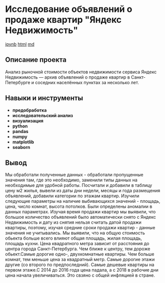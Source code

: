 # Исследование объявлений о продаже квартир "Яндекс Недвижимость"

 [ipynb](https://github.com/wolganovikova/Portfolio/blob/master/Research%20of%20ads%20for%20the%20sale%20of%20apartments%20Yandex%20Real%20Estate/Research%20of%20ads%20for%20the%20sale%20of%20apartments%20Yandex%20Real%20Estate.ipynb) [html](https://github.com/wolganovikova/Portfolio/blob/master/Research%20analysis%20of%20Yandex%20Real%20Estate%20data/Research%20analysis%20of%20Yandex%20Real%20Estate%20data.html) [md](https://github.com/wolganovikova/Portfolio/blob/master/Research%20analysis%20of%20Yandex%20Real%20Estate%20data/Research%20analysis%20of%20Yandex%20Real%20Estate%20data.md)

## Описание проекта

Анализ рыночной стоимости объектов недвижимости сервиса Яндекс Недвижимость — архив объявлений о продаже квартир в Санкт-Петербурге и соседних населённых пунктах за несколько лет.



## Навыки и инструменты

- **предобработка**
- **исследовательский анализ**
- **визуализация**
- **python**
- **pandas**
- **numpy**
- **matplotlib**
- **seaborn**



## Вывод

Мы обработали полученные данных - обработали пропущенные значения там, где это необходимо, заменили типы данных на необходимые для удобной работы.
Посчитали и добавили в таблицу цену м2 жилья, вывели из даты дни недели, месяцы и года размещения объявлений, добавили категории по этажам квартир.
Изучили следующие параметры на наличие выбивающихся значений - площадь, цена, число комнат, высота потолков. Были определены аномалии в данных параметрах. Изучая время продажи квартир мы выявили, что большое количество объявлений было автоматически снято с Яндекс Недвижимость и дату из снятия нельзя считать датой продажи квартиры, поэтому, изучая средние сроки продажи квартир - данные значения не учитывались.
Мы выявили, что на общую стоимость обьекта больше всего влияют общая площадь, жилая площадь, площадь кухни. Цена квадратного метра зависит от расстояния до центра города Санкт-Петербурга. Чем ближе к центру, тем дороже обьект.Самые дорогие одно-, двухкомнатные квартиры. Чем больше комнат, тем меньше цена за квадратный метр. Самые дорогие этажи другие (со второго по предпоследний). Самые дешевые квартиры на первом этаже.С 2014 до 2016 года цена падала, а c 2018 в рабочие дни цена начала увеличиваться. Это свзяно с общей инфляцией в стране.
